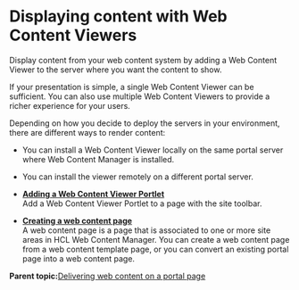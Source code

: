 # Displaying content with Web Content Viewers

Display content from your web content system by adding a Web Content Viewer to the server where you want the content to show.

If your presentation is simple, a single Web Content Viewer can be sufficient. You can also use multiple Web Content Viewers to provide a richer experience for your users.

Depending on how you decide to deploy the servers in your environment, there are different ways to render content:

-   You can install a Web Content Viewer locally on the same portal server where Web Content Manager is installed.
-   You can install the viewer remotely on a different portal server.

-   **[Adding a Web Content Viewer Portlet](../wcm/wcm_config_wcmviewer_adding.md)**  
Add a Web Content Viewer Portlet to a page with the site toolbar.
-   **[Creating a web content page](../admin-system/mp_wcm_createpage.md)**  
A web content page is a page that is associated to one or more site areas in HCL Web Content Manager. You can create a web content page from a web content template page, or you can convert an existing portal page into a web content page.

**Parent topic:**[Delivering web content on a portal page](../wcm/wcm_config_delivery_portal.md)

